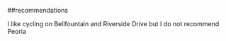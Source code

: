 ##recommendations

I like cycling on Bellfountain and Riverside Drive but I do not recommend Peoria
